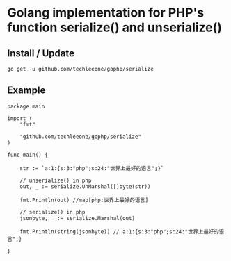 # Golang implementation for PHP's function serialize() and unserialize()

## Install / Update

```
go get -u github.com/techleeone/gophp/serialize
```

## Example

```golang
package main

import (
	"fmt"

	"github.com/techleeone/gophp/serialize"
)

func main() {

	str := `a:1:{s:3:"php";s:24:"世界上最好的语言";}`

	// unserialize() in php
	out, _ := serialize.UnMarshal([]byte(str))

	fmt.Println(out) //map[php:世界上最好的语言]

	// serialize() in php
	jsonbyte, _ := serialize.Marshal(out)

	fmt.Println(string(jsonbyte)) // a:1:{s:3:"php";s:24:"世界上最好的语言";}

}
```

